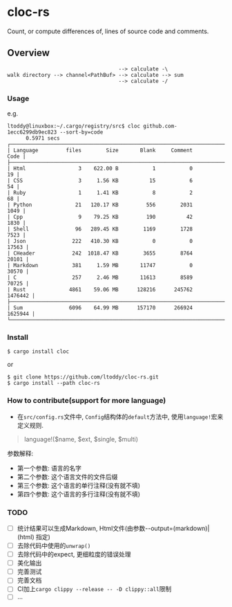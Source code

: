 # cloc-rs

Count, or compute differences of, lines of source code and comments.

## Overview

```
                                    --> calculate -\
walk directory --> channel<PathBuf> --> calculate --> sum
                                    --> calculate -/
```

### Usage

e.g.

```
ltoddy@linuxbox:~/.cargo/registry/src$ cloc github.com-1ecc6299db9ec823 --sort-by=code
      0.5971 secs
┌────────────────────────────────────────────────────────────────────────┐
| Language         files        Size       Blank     Comment        Code |
├────────────────────────────────────────────────────────────────────────┤
| Html                 3    622.00 B           1           0          19 |
| CSS                  3     1.56 KB          15           6          54 |
| Ruby                 1     1.41 KB           8           2          68 |
| Python              21   120.17 KB         556        2031        1049 |
| Cpp                  9    79.25 KB         190          42        1830 |
| Shell               96   289.45 KB        1169        1728        7523 |
| Json               222   410.30 KB           0           0       17563 |
| CHeader            242  1018.47 KB        3655        8764       20101 |
| Markdown           381     1.59 MB       11747           0       30570 |
| C                  257     2.46 MB       11613        8589       70725 |
| Rust              4861    59.06 MB      128216      245762     1476442 |
├────────────────────────────────────────────────────────────────────────┤
| Sum               6096    64.99 MB      157170      266924     1625944 |
└────────────────────────────────────────────────────────────────────────┘
```

### Install

```
$ cargo install cloc
```

or

```
$ git clone https://github.com/ltoddy/cloc-rs.git
$ cargo install --path cloc-rs
```

### How to contribute(support for more language)

- 在`src/config.rs`文件中, `Config`结构体的`default`方法中, 使用`language!`宏来定义规则.

> language!($name, $ext, $single, $multi)

参数解释:

- 第一个参数: 语言的名字
- 第二个参数: 这个语言文件的文件后缀
- 第三个参数: 这个语言的单行注释(没有就不填)
- 第四个参数: 这个语言的多行注释(没有就不填)

### TODO

- [ ] 统计结果可以生成Markdown, Html文件(由参数--output=(markdown)|(html) 指定)
- [ ] 去除代码中使用的`unwrap()`
- [ ] 去除代码中的expect, 更细粒度的错误处理
- [ ] 美化输出
- [ ] 完善测试
- [ ] 完善文档
- [ ] CI加上`cargo clippy --release -- -D clippy::all`限制
- [ ] ...
